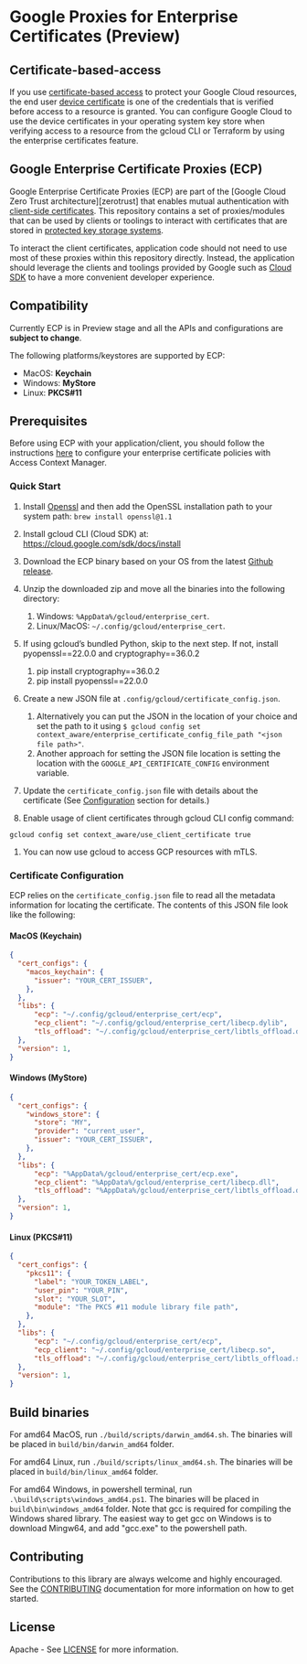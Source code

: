 # Google Proxies for Enterprise Certificates (Preview)

## Certificate-based-access

If you use [certificate-based access][cba] to protect your Google Cloud resources, the end user [device certificate][clientcert] is one of the credentials that is verified before access to a resource is granted. You can configure Google Cloud to use the device certificates in your operating system key store when verifying access to a resource from the gcloud CLI or Terraform by using the enterprise certificates feature.

## Google Enterprise Certificate Proxies (ECP)

Google Enterprise Certificate Proxies (ECP) are part of the [Google Cloud Zero Trust architecture][zerotrust] that enables mutual authentication with [client-side certificates][clientcert]. This repository contains a set of proxies/modules that can be used by clients or toolings to interact with certificates that are stored in [protected key storage systems][keystore].

To interact the client certificates, application code should not need to use most of these proxies within this repository directly. Instead, the application should leverage the clients and toolings provided by Google such as [Cloud SDK](https://cloud.google.com/sdk) to have a more convenient developer experience.

## Compatibility

Currently ECP is in Preview stage and all the APIs and configurations are **subject to change**.

The following platforms/keystores are supported by ECP:

- MacOS: __Keychain__
- Windows: __MyStore__
- Linux: __PKCS#11__

## Prerequisites

Before using ECP with your application/client, you should follow the instructions [here](enterprisecert) to configure your enterprise certificate policies with Access Context Manager. 

### Quick Start

1. Install [Openssl][openssl] and then add the OpenSSL installation path to your system path:
`brew install openssl@1.1`

1. Install gcloud CLI (Cloud SDK) at: https://cloud.google.com/sdk/docs/install

1. Download the ECP binary based on your OS from the latest [Github release](https://github.com/googleapis/enterprise-certificate-proxy/releases).

1. Unzip the downloaded zip and move all the binaries into the following directory:
   1. Windows: `%AppData%/gcloud/enterprise_cert`.
   1. Linux/MacOS: `~/.config/gcloud/enterprise_cert`.

1. If using gcloud’s bundled Python, skip to the next step. If not, install pyopenssl==22.0.0 and cryptography==36.0.2
   1. pip install cryptography==36.0.2
   1. pip install pyopenssl==22.0.0

1. Create a new JSON file at `.config/gcloud/certificate_config.json`. 
   1. Alternatively you can put the JSON in the location of your choice and set the path to it using `$ gcloud config set context_aware/enterprise_certificate_config_file_path "<json file path>"`.
   1. Another approach for setting the JSON file location is setting the location with the `GOOGLE_API_CERTIFICATE_CONFIG` environment variable.

1. Update the `certificate_config.json` file with details about the certificate (See [Configuration](#certificate-configutation) section for details.)

1. Enable usage of client certificates through gcloud CLI config command:
```
gcloud config set context_aware/use_client_certificate true
```

1. You can now use gcloud to access GCP resources with mTLS.

### Certificate Configuration

ECP relies on the `certificate_config.json` file to read all the metadata information for locating the certificate. The contents of this JSON file look like the following:

#### MacOS (Keychain)

```json
{
  "cert_configs": {
    "macos_keychain": {
      "issuer": "YOUR_CERT_ISSUER",
    },
  },
  "libs": {
      "ecp": "~/.config/gcloud/enterprise_cert/ecp",
      "ecp_client": "~/.config/gcloud/enterprise_cert/libecp.dylib",
      "tls_offload": "~/.config/gcloud/enterprise_cert/libtls_offload.dylib",
  },
  "version": 1,
}
```

#### Windows (MyStore)
```json
{
  "cert_configs": {
    "windows_store": {
      "store": "MY",
      "provider": "current_user",
      "issuer": "YOUR_CERT_ISSUER",
    },
  },
  "libs": {
      "ecp": "%AppData%/gcloud/enterprise_cert/ecp.exe",
      "ecp_client": "%AppData%/gcloud/enterprise_cert/libecp.dll",
      "tls_offload": "%AppData%/gcloud/enterprise_cert/libtls_offload.dll",
  },
  "version": 1,
}
```

#### Linux (PKCS#11)
```json
{
  "cert_configs": {
    "pkcs11": {
      "label": "YOUR_TOKEN_LABEL",
      "user_pin": "YOUR_PIN",
      "slot": "YOUR_SLOT",
      "module": "The PKCS #11 module library file path",
    },
  },
  "libs": {
      "ecp": "~/.config/gcloud/enterprise_cert/ecp",
      "ecp_client": "~/.config/gcloud/enterprise_cert/libecp.so",
      "tls_offload": "~/.config/gcloud/enterprise_cert/libtls_offload.so",
  },
  "version": 1,
}
```

## Build binaries

For amd64 MacOS, run `./build/scripts/darwin_amd64.sh`. The binaries will be placed in `build/bin/darwin_amd64` folder.

For amd64 Linux, run `./build/scripts/linux_amd64.sh`. The binaries will be placed in `build/bin/linux_amd64` folder.

For amd64 Windows, in powershell terminal, run `.\build\scripts\windows_amd64.ps1`. The binaries will be placed in `build\bin\windows_amd64` folder.
Note that gcc is required for compiling the Windows shared library. The easiest way to get gcc on Windows is to download Mingw64, and add "gcc.exe" to the powershell path.

## Contributing

Contributions to this library are always welcome and highly encouraged. See the [CONTRIBUTING](contributing) documentation for more information on how to get started.

## License

Apache - See [LICENSE](license) for more information.

[cba]: https://cloud.google.com/beyondcorp-enterprise/docs/securing-resources-with-certificate-based-access
[clientcert]: https://en.wikipedia.org/wiki/Client_certificate
[openssl]: https://wiki.openssl.org/index.php/Binaries
[keystore]: https://en.wikipedia.org/wiki/Key_management
[cloudsdk]: https://cloud.google.com/sdk
[contributing]: ./CONTRIBUTING.md
[license]:./LICENSE.md
[enterprisecert]: https://cloud.google.com/access-context-manager/docs/enterprise-certificates

